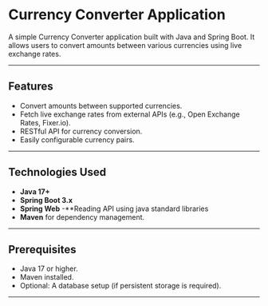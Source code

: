 # Currency Converter Application

A simple Currency Converter application built with Java and Spring Boot.
 It allows users to convert amounts between various currencies using live exchange rates.

---

## Features
- Convert amounts between supported currencies.
- Fetch live exchange rates from external APIs (e.g., Open Exchange Rates, Fixer.io).
- RESTful API for currency conversion.
- Easily configurable currency pairs.

---

## Technologies Used
- **Java 17+**
- **Spring Boot 3.x**
- **Spring Web**
-**Reading API using java standard libraries
- **Maven** for dependency management.

---

## Prerequisites
- Java 17 or higher.
- Maven installed.
- Optional: A database setup (if persistent storage is required).

---

